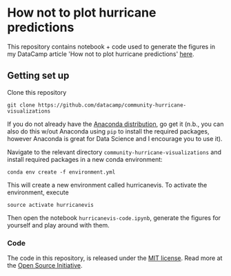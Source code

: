 # How not to plot hurricane predictions

This repository contains notebook + code used to generate the figures in my DataCamp article 'How not to plot hurricane predictions' [here](https://www.datacamp.com/community/blog/how-not-to-plot-hurricane-predictions).

## Getting set up

Clone this repository

```
git clone https://github.com/datacamp/community-hurricane-visualizations
```

If you do not already have the [Anaconda distribution](https://www.anaconda.com/download/), go get it (n.b., you can also do this w/out Anaconda using `pip` to install the required packages, however Anaconda is great for Data Science and I encourage you to use it).

Navigate to the relevant directory `community-hurricane-visualizations` and install required packages in a new conda environment:

```
conda env create -f environment.yml
```

This will create a new environment called hurricanevis. To activate the environment, execute

```
source activate hurricanevis
```

Then open the notebook `hurricanevis-code.ipynb`, generate the figures for yourself and play around with them.


### Code
The code in this repository, is released under the [MIT license](LICENSE). Read more at the [Open Source Initiative](https://opensource.org/licenses/MIT).
